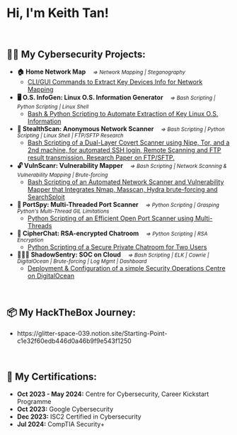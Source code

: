<h1>Hi, I'm Keith Tan! <br/>

<br>
<h2>👨‍💻 My Cybersecurity Projects:</h2>

- <b>🏠 Home Network Map</b><span style="font-size: smaller;"><i>&nbsp;&nbsp;&nbsp;&nbsp;&nbsp;&rArr; Network Mapping | Steganography</span></i>
  - [CLI/GUI Commands to Extract Key Devices Info for Network Mapping](https://github.com/tankh-keith/1-Home-Network-Map)
- <b>🖥️ O.S. InfoGen: Linux O.S. Information Generator</b><span style="font-size: smaller;"><i>&nbsp;&nbsp;&nbsp;&nbsp;&nbsp;&rArr; Bash Scripting | Python Scripting | Linux Shell</span></i>
  - [Bash & Python Scripting to Automate Extraction of Key Linux O.S. Information](https://github.com/tankh-keith/2.-OSInfoGen) 
- <b>🥷 StealthScan: Anonymous Network Scanner</b><span style="font-size: smaller;"><i>&nbsp;&nbsp;&nbsp;&nbsp;&nbsp;&rArr; Bash Scripting | Python Scripting | Linux Shell | FTP/SFTP Research</span></i>
  - [Bash Scripting of a Dual-Layer Covert Scanner using Nipe, Tor, and a 2nd machine, for automated SSH login, Remote Scanning and FTP result transmission. Research Paper on FTP/SFTP.](https://github.com/tankh-keith/3.-StealthScan)
- <b>🔓 VulnScanr: Vulnerability Mapper</b><span style="font-size: smaller;"><i>&nbsp;&nbsp;&nbsp;&nbsp;&nbsp;&rArr; Bash Scripting | Network Scanning & Vulnerability Mapping | Brute-forcing</span></i>
  - [Bash Scripting of an Automated Network Scanner and Vulnerability Mapper that Integrates Nmap, Masscan, Hydra brute-forcing and SearchSploit](https://github.com/tankh-keith/4.-VulnScanr)
- <b>👀 PortSpy: Multi-Threaded Port Scanner</b><span style="font-size: smaller;"><i>&nbsp;&nbsp;&nbsp;&nbsp;&nbsp;&rArr; Python Scripting | Grasping Python's Multi-Thread GIL Limitations</span></i>
  - [Python Scripting of an Efficient Open Port Scanner using Multi-Threads](https://github.com/tankh-keith/5.-PortSpy)
- <b>🔑 CipherChat: RSA-encrypted Chatroom</b><span style="font-size: smaller;"><i>&nbsp;&nbsp;&nbsp;&nbsp;&nbsp;&rArr; Python Scripting | RSA Encryption</span></i>
  - [Python Scripting of a Secure Private Chatroom for Two Users](https://github.com/tankh-keith/6.-CipherChat)
- <b>👮🏻‍♂️ ShadowSentry: SOC on Cloud</b><span style="font-size: smaller;"><i>&nbsp;&nbsp;&nbsp;&nbsp;&nbsp;&rArr; Bash Scripting | ELK | Cowrie | DigitalOcean | Brute-forcing | Log Mgmt | Dashboard</span></i>
  - [Deployment & Configuration of a simple Security Operations Centre on DigitalOcean](https://github.com/tankh-keith/7.-SOC-ShadowSentry)

<br>
<h2>📦 My HackTheBox Journey:</h2>
<ul>
  <li>https://glitter-space-039.notion.site/Starting-Point-c1e32f60edb446d0a46b9f9e543f1250</li>
</ul>

<br>
<h2>📝 My Certifications:</h2>
<ul>
  <li><b>Oct 2023 - May 2024:</b> Centre for Cybersecurity, Career Kickstart Programme</li>
  <li><b>Oct 2023:</b> Google Cybersecurity</li>
  <li><b>Dec 2023:</b> ISC2 Certified in Cybersecurity</li>
  <li><b>Jul 2024:</b> CompTIA Security+</li>
</ul>





<!--
**joshmadakor1/joshmadakor1** is a ✨ _special_ ✨ repository because its `README.md` (this file) appears on your GitHub profile.

Here are some ideas to get you started:

- 🔭 I’m currently working on ...
- 🌱 I’m currently learning ...
- 👯 I’m looking to collaborate on ...
- 🤔 I’m looking for help with ...
- 💬 Ask me about ...
- 📫 How to reach me: ...
- 😄 Pronouns: ...
- ⚡ Fun fact: ...
-->
